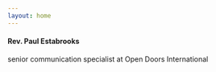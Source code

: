 ```yaml
---
layout: home
---
```


#### Rev. Paul Estabrooks

senior communication
specialist at Open Doors
International
